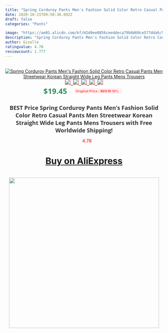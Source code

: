 ```yaml
---
title: "Spring Corduroy Pants Men's Fashion Solid Color Retro Casual Pants Men Streetwear Korean Straight Wide Leg Pants Mens Trousers"
date: 2020-10-21T09:50:36.892Z
draft: false
categories: "Pants"

image: "https://ae01.alicdn.com/kf/H2d9ee0856cee4deca79b0d60ce577ddah/Spring-Corduroy-Pants-Men-s-Fashion-Solid-Color-Retro-Casual-Pants-Men-Streetwear-Korean-Straight-Wide.jpg"
description: "Spring Corduroy Pants Men's Fashion Solid Color Retro Casual Pants Men Streetwear Korean Straight Wide Leg Pants Mens Trousers"
author: Giselle
ratingvalue: 4.78
reviewcount: 1.777
---
```

<br>
<div style="text-align: center;">
<a href="https://s.click.aliexpress.com/e/_A46z25" target="_blank" rel="nofollow noopener noreferrer"><img alt="Spring Corduroy Pants Men's Fashion Solid Color Retro Casual Pants Men Streetwear Korean Straight Wide Leg Pants Mens Trousers" class="magnifier-image" src="https://ae01.alicdn.com/kf/H2d9ee0856cee4deca79b0d60ce577ddah/Spring-Corduroy-Pants-Men-s-Fashion-Solid-Color-Retro-Casual-Pants-Men-Streetwear-Korean-Straight-Wide.jpg_640x640.jpg">
<br>
<img style="border:1px solid salmon" src="https://ae01.alicdn.com/kf/H2d9ee0856cee4deca79b0d60ce577ddah/Spring-Corduroy-Pants-Men-s-Fashion-Solid-Color-Retro-Casual-Pants-Men-Streetwear-Korean-Straight-Wide.jpg_120x120.jpg">&nbsp;&nbsp;<img style="border:1px solid salmon" src="https://ae01.alicdn.com/kf/H0987d775c42249ff861e9c58f9f3f91ed/Spring-Corduroy-Pants-Men-s-Fashion-Solid-Color-Retro-Casual-Pants-Men-Streetwear-Korean-Straight-Wide.jpg_120x120.jpg">&nbsp;&nbsp;<img style="border:1px solid salmon" src="https://ae01.alicdn.com/kf/H02ce6063d4fc4a0282c6bc441cc2d4ccc/Spring-Corduroy-Pants-Men-s-Fashion-Solid-Color-Retro-Casual-Pants-Men-Streetwear-Korean-Straight-Wide.jpg_120x120.jpg">&nbsp;&nbsp;<img style="border:1px solid salmon" src="https://ae01.alicdn.com/kf/H11ba54355af24e82ab4b88e70b9cd2caA/Spring-Corduroy-Pants-Men-s-Fashion-Solid-Color-Retro-Casual-Pants-Men-Streetwear-Korean-Straight-Wide.jpg_120x120.jpg">&nbsp;&nbsp;<img style="border:1px solid salmon" src="https://ae01.alicdn.com/kf/H67a7cd9f21f04557b9991b3000c97072h/Spring-Corduroy-Pants-Men-s-Fashion-Solid-Color-Retro-Casual-Pants-Men-Streetwear-Korean-Straight-Wide.jpg_120x120.jpg"></a></div><br0>
<div style="text-align: center;"><span style="background-color: white; border: 0px; box-sizing: border-box; color: seagreen; display: inline-block; font-family: &quot;open sans&quot; , &quot;arial&quot; , &quot;helvetica&quot; , sans-serif , &quot;heiti&quot;; font-size: 24px; font-stretch: inherit; font-weight: 700; line-height: inherit; margin: 0px 10px 0px 0px; padding: 0px; vertical-align: middle;">$19.45 </span>
<span style="background: rgb(255 , 241 , 241); border-radius: 3px; border: 0px; box-sizing: border-box; color: #ff4747; display: inline-block; font-family: inherit; font-size: 12px; font-stretch: inherit; font-style: inherit; font-variant: inherit; font-weight: 600; line-height: inherit; margin: 0px; padding: 2px 5px; transform: scale(0.9); vertical-align: middle;">Original Price : <b style="text-decoration: line-through;">$23.15 </b> 16%&nbsp;&nbsp;</span></div>
<h1 style="color: #333333; display: inline-block; font-family: &quot;open sans&quot; , &quot;arial&quot; , &quot;helvetica&quot; , sans-serif , &quot;heiti&quot;; font-size: 18px; font-stretch: inherit; font-weight: 700; text-align: center;">BEST Price Spring Corduroy Pants Men's Fashion Solid Color Retro Casual Pants Men Streetwear Korean Straight Wide Leg Pants Mens Trousers with Free Worldwide Shipping!</h1>
<div style="color: #ff4747; text-align: center;">
<img src="https://4.bp.blogspot.com/-M0ZcTcb-5uY/XleCXlxnR4I/AAAAAAAAAEc/OrjgMkXV1oMQFaCRZj5HQwOCBcu3w1FegCPcBGAYYCw/s1600/star.png" style="height: 15px;">&nbsp;<b>4.78</b></div>
<div class="button_cont" align="center"><a class="buynow_a" href="https://s.click.aliexpress.com/e/_A46z25" target="_blank" rel="nofollow noopener noreferrer"><H1>Buy on AliExpress</H1></a></div><br>
<div class="separator" style="clear: both; text-align: center;">
<img src="https://lh3.googleusercontent.com/-pTy5HemUv9M/XlePHvY0dAI/AAAAAAAAAE4/0nX5iRUoIWY8eMW9Dpxeirr157OZliDIgCLcBGAsYHQ/s1600/badge.gif" width="480">
</div>
